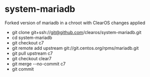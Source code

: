 # system-mariadb

Forked version of mariadb in a chroot with ClearOS changes applied

* git clone git+ssh://git@github.com/clearos/system-mariadb.git
* cd system-mariadb
* git checkout c7
* git remote add upstream git://git.centos.org/rpms/mariadb.git
* git pull upstream c7
* git checkout clear7
* git merge --no-commit c7
* git commit
